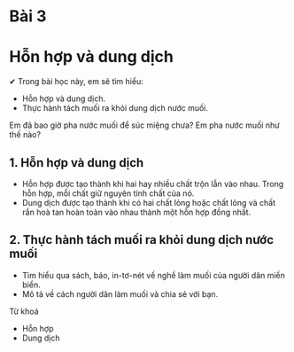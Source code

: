 # Bài 3
# Hỗn hợp và dung dịch

✔ Trong bài học này, em sẽ tìm hiểu:
- Hỗn hợp và dung dịch.
- Thực hành tách muối ra khỏi dung dịch nước muối.

Em đã bao giờ pha nước muối để súc miệng chưa? Em pha nước muối như thế nào?
## 1. Hỗn hợp và dung dịch

- Hỗn hợp được tạo thành khi hai hay nhiều chất trộn lẫn vào nhau. Trong hỗn hợp, mỗi chất giữ nguyên tính chất của nó.
- Dung dịch được tạo thành khi có hai chất lỏng hoặc chất lỏng và chất rắn hoà tan hoàn toàn vào nhau thành một hỗn hợp đồng nhất.

## 2. Thực hành tách muối ra khỏi dung dịch nước muối

- Tìm hiểu qua sách, báo, in-tơ-nét về nghề làm muối của người dân miền biển.
- Mô tả về cách người dân làm muối và chia sẻ với bạn.

Từ khoá
- Hỗn hợp
- Dung dịch

